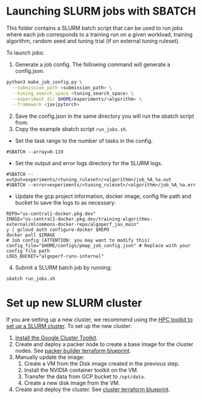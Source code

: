 # Launching SLURM jobs with SBATCH

This folder contains a SLURM batch script that can be used to run jobs where each job corresponds to a training run on a given workload, training algorithm, random seed and tuning trial (if on external tuning ruleset).

To launch jobs:

1. Generate a job config. The following command will generate a config.json.

```bash
python3 make_job_config.py \
  --submission_path <submission_path> \
  --tuning_search_space <tuning_search_space> \
  --experiment_dir $HOME/experiments/<algorithm> \
  --framework <jax|pytorch>
```

2. Save the config.json in the same directory you will run the sbatch script from.
3. Copy the example sbatch script `run_jobs.sh`.

- Set the task range to the number of tasks in the config.

```
#SBATCH --array=0-119
```

- Set the output and error logs directory for the SLURM logs.

```
#SBATCH --output=experiments/<tuning_ruleset>/<algorithm>/job_%A_%a.out
#SBATCH --error=experiments/<tuning_ruleset>/<algorithm>/job_%A_%a.err
```

- Update the gcp project information, docker image, config file path and bucket to save the logs to as necessary:

```
REPO="us-central1-docker.pkg.dev"
IMAGE="us-central1-docker.pkg.dev/training-algorithms-external/mlcommons-docker-repo/algoperf_jax_main"
y | gcloud auth configure-docker $REPO
docker pull $IMAGE
# Job config (ATTENTION: you may want to modify this)
config_file="$HOME/configs/pmap_job_config.json" # Replace with your config file path
LOGS_BUCKET="algoperf-runs-internal"
```

4. Submit a SLURM batch job by running:

```
sbatch run_jobs.sh
```

# Set up new SLURM cluster

If you are setting up a new cluster, we recommend using the [HPC toolkit to set up a SLURM cluster](https://cloud.google.com/cluster-toolkit/docs/quickstarts/slurm-cluster).
To set up the new cluster:

1. [Install the Google Cluster Toolkit](https://github.com/GoogleCloudPlatform/cluster-toolkit?tab=readme-ov-file#quickstart).
2. Create and deploy a packer node to create a base image for the cluster nodes. See [packer builder terraform blueprint](/scoring/utils/slurm/algoperf_slurm_packer_builder.yaml).
3. Manually update the image:
   1. Create a VM from the Disk image created in the previous step.
   2. Install the NVIDIA container toolkit on the VM.
   3. Transfer the data from GCP bucket to `/opt/data`.
   4. Create a new disk image from the VM.
4. Create and deploy the cluster. See [cluster terraform blueprint](/scoring/utils/slurm/algoperf_slurm_cluster.yaml).
